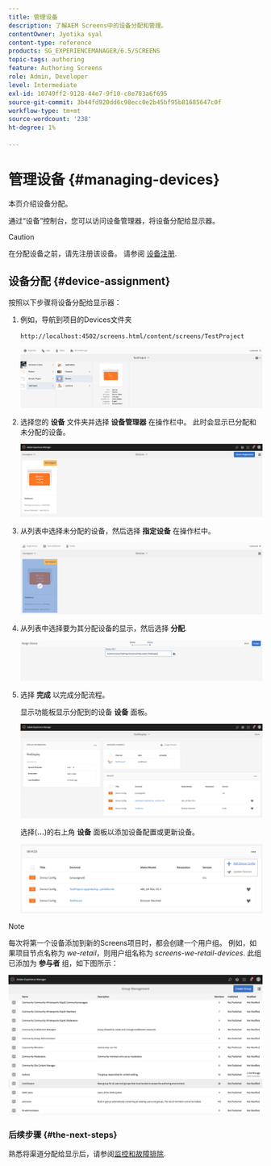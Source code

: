 ```yaml
---
title: 管理设备
description: 了解AEM Screens中的设备分配和管理。
contentOwner: Jyotika syal
content-type: reference
products: SG_EXPERIENCEMANAGER/6.5/SCREENS
topic-tags: authoring
feature: Authoring Screens
role: Admin, Developer
level: Intermediate
exl-id: 10749ff2-9128-44e7-9f10-c8e783a6f695
source-git-commit: 3b44fd920dd6c98ecc0e2b45bf95b81685647c0f
workflow-type: tm+mt
source-wordcount: '238'
ht-degree: 1%

---
```


# 管理设备 {#managing-devices}

本页介绍设备分配。

通过“设备”控制台，您可以访问设备管理器，将设备分配给显示器。

>[!CAUTION]
>
>在分配设备之前，请先注册该设备。 请参阅 [设备注册](device-registration.md).

## 设备分配 {#device-assignment}

按照以下步骤将设备分配给显示器：

1. 例如，导航到项目的Devices文件夹

   `http://localhost:4502/screens.html/content/screens/TestProject`

   ![chlimage_1-32](assets/chlimage_1-32.png)

1. 选择您的 **设备** 文件夹并选择 **设备管理器** 在操作栏中。 此时会显示已分配和未分配的设备。

   ![chlimage_1-33](assets/chlimage_1-33.png)

1. 从列表中选择未分配的设备，然后选择 **指定设备** 在操作栏中。

   ![chlimage_1-34](assets/chlimage_1-34.png)

1. 从列表中选择要为其分配设备的显示，然后选择 **分配**.

   ![chlimage_1-35](assets/chlimage_1-35.png)

1. 选择 **完成** 以完成分配流程。


   显示功能板显示分配到的设备 **设备** 面板。

   ![chlimage_1-37](assets/chlimage_1-37.png)

   选择(**...**)的右上角 **设备** 面板以添加设备配置或更新设备。

   ![chlimage_1-38](assets/chlimage_1-38.png)

>[!NOTE]
>
>每次将第一个设备添加到新的Screens项目时，都会创建一个用户组。
>例如，如果项目节点名称为 *we-retail*，则用户组名称为 *screens-we-retail-devices*.
>此组已添加为 **参与者** 组，如下图所示：

![chlimage_1-39](assets/chlimage_1-39.png)

### 后续步骤 {#the-next-steps}

熟悉将渠道分配给显示后，请参阅[监控和故障排除](monitoring-screens.md).
